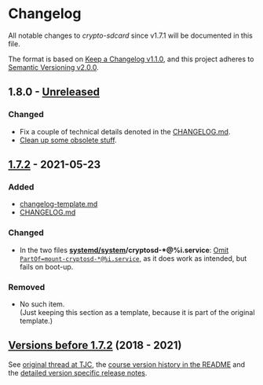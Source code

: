 # Changelog
All notable changes to *crypto-sdcard* since v1.7.1 will be documented in this file.

The format is based on [Keep a Changelog v1.1.0](https://keepachangelog.com/en/1.1.0/),
and this project adheres to [Semantic Versioning v2.0.0](https://semver.org/spec/v2.0.0.html).

## 1.8.0 - [Unreleased]
### Changed
- Fix a couple of technical details denoted in the [CHANGELOG.md](https://github.com/Olf0/crypto-sdcard/blob/master/CHANGELOG.md).
- [Clean up some obsolete stuff](https://github.com/Olf0/crypto-sdcard/pull/246/commits).

## [1.7.2] - 2021-05-23
### Added
- [changelog-template.md](https://github.com/Olf0/crypto-sdcard/blob/master/changelog-template.md)
- [CHANGELOG.md](https://github.com/Olf0/crypto-sdcard/blob/master/CHANGELOG.md)
### Changed
- In the two files **[systemd/system](https://github.com/Olf0/crypto-sdcard/tree/master/systemd/system)/cryptosd-\*@%i.service**: [Omit `PartOf=mount-cryptosd-*@%i.service`](https://github.com/Olf0/crypto-sdcard/commit/c36150eb8a6ff99f9ab2376e1a41e82a3047afb9), as it does work as intended, but fails on boot-up.
### Removed
- No such item.<br />
  (Just keeping this section as a template, because it is part of the original template.)

## [Versions before 1.7.2] (2018 - 2021)
See [original thread at TJC](https://together.jolla.com/question/179054/how-to-creating-partitions-on-sd-card-optionally-encrypted/?answer=189813#post-id-189813), 
the [course version history in the README](https://github.com/Olf0/crypto-sdcard#version-history) and
the [detailed version specific release notes](https://github.com/Olf0/crypto-sdcard/releases?after=0.4-0).


[Unreleased]: https://github.com/Olf0/crypto-sdcard/compare/1.7.2...HEAD
[1.8.0]: https://github.com/Olf0/crypto-sdcard/compare/1.7.2...1.8.0
[1.7.2]: https://github.com/Olf0/crypto-sdcard/compare/1.7.1-1.sfos340regular...1.7.2
[Versions before 1.7.2]: https://github.com/Olf0/crypto-sdcard/releases?after=1.7.2
